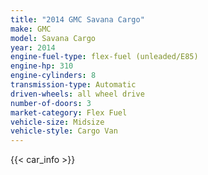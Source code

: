 ```yaml
---
title: "2014 GMC Savana Cargo"
make: GMC
model: Savana Cargo
year: 2014
engine-fuel-type: flex-fuel (unleaded/E85)
engine-hp: 310
engine-cylinders: 8
transmission-type: Automatic
driven-wheels: all wheel drive
number-of-doors: 3
market-category: Flex Fuel
vehicle-size: Midsize
vehicle-style: Cargo Van
---
```


{{< car_info >}}
